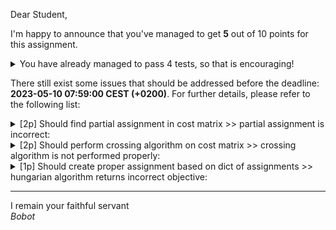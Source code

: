 Dear Student,

I'm happy to announce that you've managed to get **5** out of 10 points for this assignment.
<details><summary>You have already managed to pass 4 tests, so that is encouraging!</summary>&emsp;☑&nbsp;[1p] Maximization problem should be converted to minimization problem<br>&emsp;☑&nbsp;[1p] Rectangular problem should be padded with constant to make it square<br>&emsp;☑&nbsp;[2p] Simplex should be able to solve assignment problems<br>&emsp;☑&nbsp;[1p] Should subtract min values in every row and column in cost matrix</details>

There still exist some issues that should be addressed before the deadline: **2023-05-10 07:59:00 CEST (+0200)**. For further details, please refer to the following list:

<details><summary>[2p] Should find partial assignment in cost matrix &gt;&gt; partial assignment is incorrect:</summary>- got: {}<br>- expected: {0: 0, 2: 2, 1: 1}<br>- for cost matrix: <br>&nbsp;&nbsp;&nbsp;&nbsp;[[0 3 4]<br>&nbsp;&nbsp;&nbsp;&nbsp;&nbsp;[1 0 0]<br>&nbsp;&nbsp;&nbsp;&nbsp;&nbsp;[3 3 0]]<br>tip. remember that smaller index wins ties</details>
<details><summary>[2p] Should perform crossing algorithm on cost matrix &gt;&gt; crossing algorithm is not performed properly:</summary>- got: <br>&nbsp;&nbsp;&nbsp;&nbsp;[[-3  9 -3  1]<br>&nbsp;&nbsp;&nbsp;&nbsp;&nbsp;[ 0  3  0  0]<br>&nbsp;&nbsp;&nbsp;&nbsp;&nbsp;[ 0  3  0  0]<br>&nbsp;&nbsp;&nbsp;&nbsp;&nbsp;[-3  3  2  0]]<br>- expected: <br>&nbsp;&nbsp;&nbsp;&nbsp;[[1 9 0 4]<br>&nbsp;&nbsp;&nbsp;&nbsp;&nbsp;[0 6 5 0]<br>&nbsp;&nbsp;&nbsp;&nbsp;&nbsp;[3 0 0 0]<br>&nbsp;&nbsp;&nbsp;&nbsp;&nbsp;[0 2 4 2]]<br>- for cost matrix: <br>&nbsp;&nbsp;&nbsp;&nbsp;[[0 9 0 4]<br>&nbsp;&nbsp;&nbsp;&nbsp;&nbsp;[0 7 6 1]<br>&nbsp;&nbsp;&nbsp;&nbsp;&nbsp;[2 0 0 0]<br>&nbsp;&nbsp;&nbsp;&nbsp;&nbsp;[0 3 5 3]]<br>- and partial assignment: {1: 0, 0: 2, 2: 1}</details>
<details><summary>[1p] Should create proper assignment based on dict of assignments &gt;&gt; hungarian algorithm returns incorrect objective:</summary>- got: None<br>- expected: 12<br>- for cost matrix: <br>&nbsp;&nbsp;&nbsp;&nbsp;[[4 9 8]<br>&nbsp;&nbsp;&nbsp;&nbsp;&nbsp;[6 7 5]<br>&nbsp;&nbsp;&nbsp;&nbsp;&nbsp;[4 6 1]]<br>- and assignment: None</details>

-----------
I remain your faithful servant\
_Bobot_